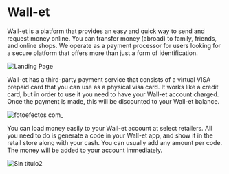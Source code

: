# Wall-et

Wall-et is a platform that provides an easy and quick way to send and request money online. You can transfer money (abroad) to family, friends, and online shops. We operate as a payment processor for users looking for a secure platform that offers more than just a form of identification.

![Landing Page](https://user-images.githubusercontent.com/80794759/131602736-7e0f196c-59b2-4e73-b886-f38e45e971e1.png)

Wall-et has a third-party payment service that consists of a virtual VISA prepaid card that you can use as a physical visa card.
It works like a credit card, but in order to use it you need to have your Wall-et account charged. Once the payment is made, this will be discounted to your Wall-et balance.

![fotoefectos com_](https://user-images.githubusercontent.com/80794759/131603832-3283f871-8b44-40f6-add9-e6a24023fcb1.jpg)

You can load money easily to your Wall-et account at select retailers.
 All you need to do is generate a code in your Wall-et app, and show it in the retail store along with your cash. You can usually add any amount per code.
 The money will be added to your account immediately.


![Sin título2](https://user-images.githubusercontent.com/80794759/131604619-f9778e2d-771d-4fcd-8ec0-8dcba14af631.png)
